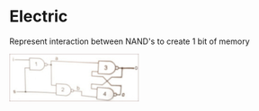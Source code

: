 # Electric
Represent interaction between NAND's to create 1 bit of memory

![Bit of memory](bit_of_memory_rotated.jpg)

